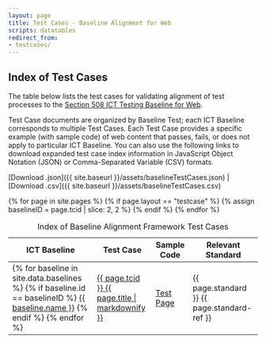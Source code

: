 ```yaml
---
layout: page
title: Test Cases - Baseline Alignment for Web
scripts: datatables
redirect_from:
- testcases/
---
```

## Index of Test Cases

The table below lists the test cases for validating alignment of test processes to the [Section 508 ICT Testing Baseline for Web](https://ictbaseline.access-board.gov/).

Test Case documents are organized by Baseline Test; each ICT Baseline corresponds to multiple Test Cases. Each Test Case provides a specific example (with sample code) of web content that passes, fails, or does not apply to particular ICT Baseline. You can also use the following links to download expanded test case index information in JavaScript Object Notation (JSON) or Comma-Separated Variable (CSV) formats.

[Download .json]({{ site.baseurl }}/assets/baselineTestCases.json) <span>|</span> [Download .csv]({{ site.baseurl }}/assets/baselineTestCases.csv)

<table id="test-case-index" class="display" data-order='[[ 1, "asc" ]]' >
  <caption>
    Index of Baseline Alignment Framework Test Cases
  </caption>
  <thead>
    <tr>
      <th scope="col">ICT Baseline</th>
      <th scope="col">Test Case</th>
      <th scope="col">Sample Code</th>
      <th scope="col">Relevant Standard</th>
    </tr>
  </thead>
  <tbody>
    {% for page in site.pages %}
      {% if page.layout == "testcase" %}
      {% assign baselineID = page.tcid | slice: 2, 2 %}
      <tr>
        <td>
        {% for baseline in site.data.baselines %}
          {% if baseline.id == baselineID %}
          <a href="{{ baseline.url }}">{{ baseline.name }}</a>
          {% endif %} 
        {% endfor %}
        </td>
        <td>
          <a href="{{ site.baseurl }}{{ page.url }}">{{ page.tcid }} {{ page.title | markdownify }}</a>
        </td>
        <td>
          <a href="{{ site.baseurl }}{{ page.sample }}">Test Page</a>
        </td>
        <td>
          {{ page.standard }} {{ page.standard-ref }}
        </td>
      </tr>
      {% endif %}
    {% endfor %}
  </tbody>
</table>

<script>
  $(document).ready( function () {
    $('#test-case-index').DataTable();
  } );
</script>
